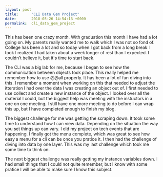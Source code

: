 ```yaml
---
layout: post
title:      "CLI Data Gem Project"
date:       2018-05-26 14:54:13 +0000
permalink:  cli_data_gem_project
---
```



This has been one crazy month. With graduation this month I have had a lot going on. My parents really wanted me to walk which I was not so fond of. College has been a lot and so today when I got back from a long break I took I realized I had taken about a week longer of rest than I expected. I couldn't believe it, but it's time to start back. 

The CLI was a big lab for me, because I began to see how the communication between objects took place. This really helped me remember how to use @@all properly. It has been a lot of fun diving into this. I remember a moment when working on this that needed to adjust the itteration I had over the data I was creating an object out of. I first needed to use collect and create a new instance of the object. I looked over all the material I could, but the biggest help was meeting with the instuctors in a one on one meeting. I still have one more meeting to do before I can wrap this up, but I have completed enough to finish my blog. 

The biggest challenge for me was getting the scraping down. It took some time to understand how I can view data. Depending on the situation the way you set things up can vary. I did my project on tech events that are happening. I finally got the menu complete, which was great to see how easy a menu for a cli can be once you pratice it. I then had the challenge of diving into data by one layer. This was my last challenge which took me some time to think on. 

The next biggest challenge was really getting my instance variables down. I had small things that I could not quite remember, but I know with some pratice I will be able to make sure I know this subject. 


